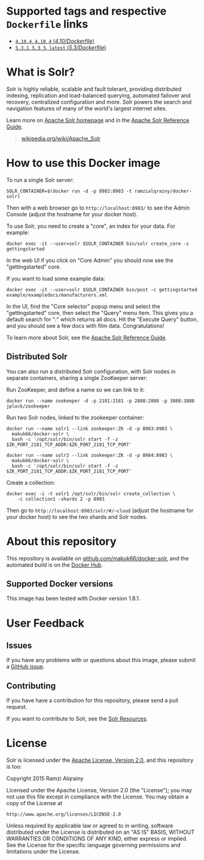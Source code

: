# Supported tags and respective `Dockerfile` links

-	[`4.10.4`, `4.10`, `4` (*4.10/Dockerfile*)](https://github.com/ramzialqrainy/docker-solr/blob/05ba189924dd98ec1a5ea2c921b5f9ef0f474f6c/4.10/Dockerfile)
-	[`5.3.1`, `5.3`, `5`, `latest` (*5.3/Dockerfile*)](https://github.com/ramzialqrainy/docker-solr/blob/b566e7ba1bcec731bcb7d845ee77a00f28e87115/5.3/Dockerfile)

# What is Solr?
Solr is highly reliable, scalable and fault tolerant, providing distributed indexing, replication and load-balanced querying, automated failover and recovery, centralized configuration and more. Solr powers the search and navigation features of many of the world's largest internet sites.

Learn more on [Apache Solr homepage](http://lucene.apache.org/solr/) and in the [Apache Solr Reference Guide](https://www.apache.org/dyn/closer.cgi/lucene/solr/ref-guide/).

> [wikipedia.org/wiki/Apache_Solr](https://en.wikipedia.org/wiki/Apache_Solr)

# How to use this Docker image

To run a single Solr server:

    SOLR_CONTAINER=$(docker run -d -p 8983:8983 -t ramzialqrainy/docker-solr)

Then with a web browser go to `http://localhost:8983/` to see the Admin Console (adjust the hostname for your docker host).

To use Solr, you need to create a "core", an index for your data. For example:

    docker exec -it --user=solr $SOLR_CONTAINER bin/solr create_core -c gettingstarted

In the web UI if you click on "Core Admin" you should now see the "gettingstarted" core.

If you want to load some example data:

    docker exec -it --user=solr $SOLR_CONTAINER bin/post -c gettingstarted example/exampledocs/manufacturers.xml

In the UI, find the "Core selector" popup menu and select the "gettingstarted" core, then select the "Query"
menu item. This gives you a default search for "*:*" which returns all docs. Hit the "Execute Query" button,
and you should see a few docs with film data. Congratulations!

To learn more about Solr, see the [Apache Solr Reference Guide](https://cwiki.apache.org/confluence/display/solr/Apache+Solr+Reference+Guide).

## Distributed Solr

You can also run a distributed Solr configuration, with Solr nodes in separate containers, sharing a single ZooKeeper server:

Run ZooKeeper, and define a name so we can link to it:

    docker run --name zookeeper -d -p 2181:2181 -p 2888:2888 -p 3888:3888 jplock/zookeeper

Run two Solr nodes, linked to the zookeeper container:

    docker run --name solr1 --link zookeeper:ZK -d -p 8983:8983 \
      makuk66/docker-solr \
      bash -c '/opt/solr/bin/solr start -f -z $ZK_PORT_2181_TCP_ADDR:$ZK_PORT_2181_TCP_PORT'

    docker run --name solr2 --link zookeeper:ZK -d -p 8984:8983 \
      makuk66/docker-solr \
      bash -c '/opt/solr/bin/solr start -f -z $ZK_PORT_2181_TCP_ADDR:$ZK_PORT_2181_TCP_PORT'

Create a collection:

    docker exec -i -t solr1 /opt/solr/bin/solr create_collection \
        -c collection1 -shards 2 -p 8983

Then go to `http://localhost:8983/solr/#/~cloud` (adjust the hostname for your docker host) to see the two shards and Solr nodes.

# About this repository

This repository is available on [github.com/makuk66/docker-solr](https://github.com/makuk66/docker-solr), and the automated build is on the [Docker Hub](https://hub.docker.com/r/Ramzi-Alqrainy/docker-solr/).

## Supported Docker versions

This image has been tested with Docker version 1.8.1.

# User Feedback

## Issues

If you have any problems with or questions about this image, please submit a [GitHub issue](https://github.com/Ramzi-Alqrainy/docker-solr/issues).

## Contributing

If you have have a contribution for this repository, please send a pull request.

If you want to contribute to Solr, see the [Solr Resources](http://lucene.apache.org/solr/resources.html).

# License

Solr is licensed under the [Apache License, Version 2.0](https://www.apache.org/licenses/LICENSE-2.0), and this repository is too:

Copyright 2015 Ramzi Alqrainy

Licensed under the Apache License, Version 2.0 (the "License");
you may not use this file except in compliance with the License.
You may obtain a copy of the License at

    http://www.apache.org/licenses/LICENSE-2.0

Unless required by applicable law or agreed to in writing, software
distributed under the License is distributed on an "AS IS" BASIS,
WITHOUT WARRANTIES OR CONDITIONS OF ANY KIND, either express or implied.
See the License for the specific language governing permissions and
limitations under the License.
